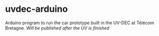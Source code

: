 # uvdec-arduino
Arduino program to run the car prototype built in the UV-DEC at Télécom Bretagne.
_Will be published after the UV is finished_
